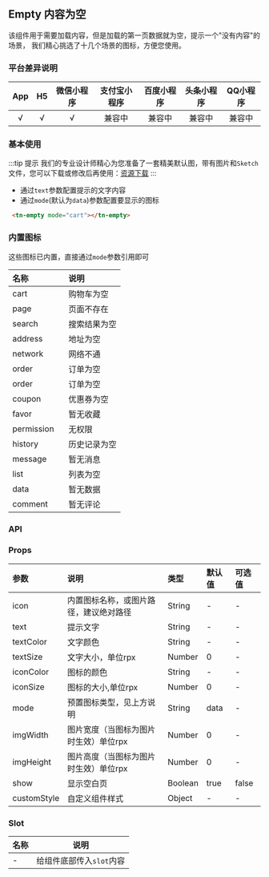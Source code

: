 ## Empty 内容为空 <to-api/>

<demo-model url="/componentsPage/empty/empty"></demo-model>


该组件用于需要加载内容，但是加载的第一页数据就为空，提示一个"没有内容"的场景，
我们精心挑选了十几个场景的图标，方便您使用。

### 平台差异说明

| App | H5 | 微信小程序 | 支付宝小程序 | 百度小程序 | 头条小程序 | QQ小程序 |
|:---:|:--:|:-----:|:------:|:-----:|:-----:|:-----:|
|  √  | √  |   √   |  兼容中   |  兼容中  |  兼容中  |  兼容中  |


### 基本使用

:::tip 提示
我们的专业设计师精心为您准备了一套精美默认图，带有图片和`Sketch`文件，您可以下载或修改后再使用：[资源下载](resource.md)
:::

- 通过`text`参数配置提示的文字内容
- 通过`mode`(默认为`data`)参数配置要显示的图标

```html
 <tn-empty mode="cart"></tn-empty>
```

### 内置图标

这些图标已内置，直接通过`mode`参数引用即可


| 名称		       | 说明					   |
|:-----------|:----------|
| cart		     | 购物车为空				 |
| page		     | 页面不存在				 |
| search	    | 搜索结果为空			 |
| address	   | 地址为空			   |
| network	   | 网络不通				  |
| order		    | 订单为空				  |
| order	     | 订单为空				  |
| coupon	    | 优惠券为空				 |
| favor      | 暂无收藏				  |
| permission | 无权限				   |
| history	   | 历史记录为空			 |
| message	   | 暂无消息			   |
| list		     | 列表为空			   |
| data		     | 暂无数据	     |
| comment    | 暂无评论	     |


### API

### Props

| 参数		        | 说明			                  | 类型					     | 默认值		  | 可选值	    |
|:------------|:-----------------------|:------------|:-------|:--------|
| icon		      | 内置图标名称，或图片路径，建议绝对路径	   | String				  | -			   | -			    |
| text		      | 提示文字								           | String				  | -			   | -			    |
| textColor	  | 文字颜色								           | String				  | -	     | -			    |
| textSize	   | 文字大小，单位rpx						       | Number	     | 0		    | -			    |
| iconColor	  | 图标的颜色								          | String				  | -	     | -			    |
| iconSize	   | 图标的大小,单位rpx						      | Number	     | 0		    | -			    |
| mode		      | 预置图标类型，见上方说明					      | String				  | data		 | -			    |
| imgWidth	   | 图片宽度（当图标为图片时生效）单位rpx		 | Number	     | 0		    | -			    |
| imgHeight	  | 图片高度（当图标为图片时生效）单位rpx   | Number	     | 0		    | -			    |
| show		      | 显示空白页         						   | Boolean				 | true		 | false		 |
| customStyle | 自定义组件样式	    	          | Object	     | -		    | -			    |
### Slot

| 名称 | 说明              |
|----|-----------------|
| -  | 给组件底部传入`slot`内容 |


<style scoped>
h3[id=内置图标] + p + table thead tr th:nth-child(2){
	width: 50%;
}
</style>
